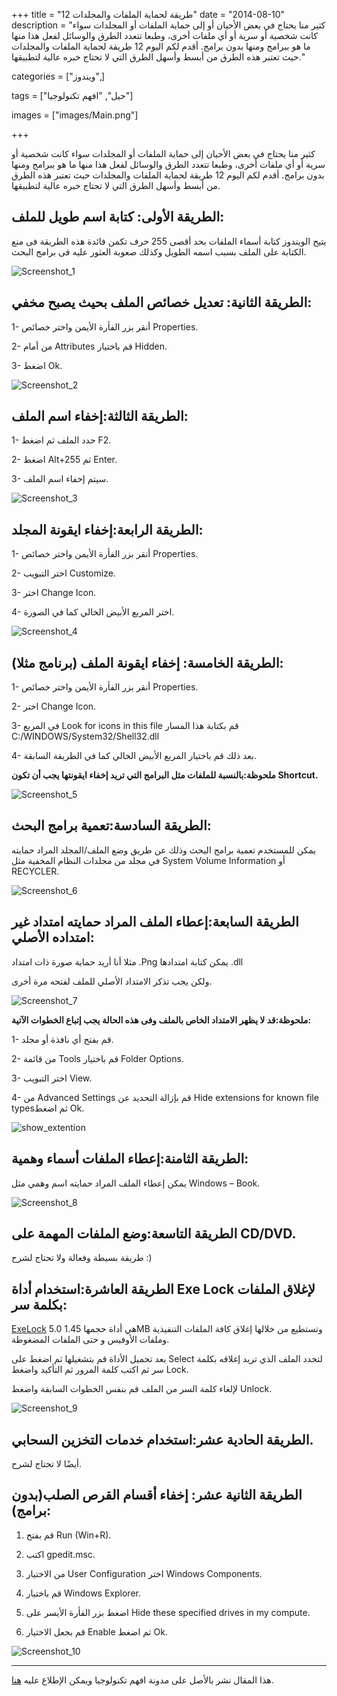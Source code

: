 +++
title = "12 طريقة لحماية الملفات والمجلدات"
date = "2014-08-10"
description = "كثير منا يحتاج في بعض الأحيان أو إلى حماية الملفات أو المجلدات سواء كانت شخصية أو سرية أو أي ملفات أخرى، وطبعا تتعدد الطرق والوسائل لفعل هذا منها ما هو ببرامج ومنها بدون برامج. أقدم لكم اليوم 12 طريقة لحماية الملفات والمجلدات حيث تعتبر هذه الطرق من أبسط وأسهل الطرق التي لا تحتاج خبره عالية لتطبيقها."

categories = ["ويندوز",]

tags = ["حيل", "افهم تكنولوجيا"]

images = ["images/Main.png"]

+++

كثير منا يحتاج في بعض الأحيان إلى حماية الملفات أو المجلدات سواء كانت شخصية أو سرية أو أي ملفات أخرى، وطبعا تتعدد الطرق والوسائل لفعل هذا منها ما هو ببرامج ومنها بدون برامج. أقدم لكم اليوم 12 طريقة لحماية الملفات والمجلدات حيث تعتبر هذه الطرق من أبسط وأسهل الطرق التي لا تحتاج خبره عالية لتطبيقها.



## الطريقة الأولى: كتابة اسم طويل للملف:

يتيح الويندوز كتابة أسماء الملفات بحد أقصى 255 حرف تكمن فائدة هذه الطريقة فى منع الكتابة على الملف بسبب اسمه الطويل وكذلك صعوبة العثور عليه فى برامج البحث.

![Screenshot_1](images/Screenshot_1.png)



## الطريقة الثانية: تعديل خصائص الملف بحيث يصبح مخفي:

1- أنقر بزر الفأرة الأيمن واختر خصائص Properties.

2- من أمام Attributes قم باختيار Hidden.

3-  اضغط Ok.

![Screenshot_2](images/Screenshot_2.png)



## الطريقة الثالثة:إخفاء اسم الملف:

1- حدد الملف ثم اضغط F2.

2- اضغط Alt+255 ثم Enter.

3- سيتم إخفاء اسم الملف.

![Screenshot_3](images/Screenshot_3.png)



## الطريقة الرابعة:إخفاء ايقونة المجلد:

1- أنقر بزر الفأرة الأيمن واختر خصائص Properties.

2- اختر التبويب Customize.

3- اختر Change Icon.

4- اختر المربع الأبيض الخالي كما في الصورة.

![Screenshot_4](images/Screenshot_4.png)



## الطريقة الخامسة: إخفاء ايقونة الملف (برنامج مثلا):

1- أنقر بزر الفأرة الأيمن واختر خصائص Properties.

2- اختر Change Icon.

3- في المربع Look for icons in this file قم بكتابة هذا المسار C:/WINDOWS/System32/Shell32.dll

4- بعد ذلك قم باختيار المربع الأبيض الخالي كما في الطريقة السابقة.

**ملحوظة:بالنسبة للملفات مثل البرامج التي تريد إخفاء ايقونتها يجب أن تكون Shortcut.**

![Screenshot_5](images/Screenshot_5.png)



## الطريقة السادسة:تعمية برامج البحث:

يمكن للمستخدم تعمية برامج البحث وذلك عن طريق وضع الملف/المجلد المراد حمايته في مجلد من مجلدات النظام المخفية مثل System Volume Information أو RECYCLER.

![Screenshot_6](images/Screenshot_6.png)



## الطريقة السابعة:إعطاء الملف المراد حمايته امتداد غير امتداده الأصلي:

مثلا أنا أريد حماية صورة ذات امتداد .Png يمكن كتابة امتدادها .dll

ولكن يجب تذكر الامتداد الأصلي للملف لفتحه مرة أخرى.

![Screenshot_7](images/Screenshot_7.png)



**ملحوظة:قد لا يظهر الامتداد الخاص بالملف وفى هذه الحالة يجب إتباع الخطوات الآتية:**

1- قم بفتح أي نافذة أو مجلد.

2- من قائمة Tools قم باختيار Folder Options.

3- اختر التبويب View.

4- من  Advanced Settings قم بإزالة التحديد عن Hide extensions for known file typesثم اضغط Ok.

![show_extention](images/show_extention.png)

## الطريقة الثامنة:إعطاء الملفات أسماء وهمية:

يمكن إعطاء الملف المراد حمايته اسم وهمي مثل Windows – Book.

![Screenshot_8](images/Screenshot_8.png)

## الطريقة التاسعة:وضع الملفات المهمة على CD/DVD.

طريقة بسيطة وفعالة ولا تحتاج لشرح :)

## الطريقة العاشرة:استخدام أداة Exe Lock لإغلاق الملفات بكلمة سر:

[ExeLock](http://www.kakasoft.com/files/ExeLock.exe) 5.0 هي أداة حجمها 1.45MB وتستطيع من خلالها إغلاق كافة الملفات التنفيذية وملفات الأوفيس و حتى الملفات المضغوطة.

بعد تحميل الأداة قم بتشغيلها ثم اضغط على Select  لتحدد الملف الذي تريد إغلاقه بكلمة سر ثم اكتب كلمة المرور ثم التأكيد واضغط Lock.

لإلغاء كلمة السر من الملف قم بنفس الخطوات السابقة واضغط Unlock.

![Screenshot_9](images/Screenshot_9.png)

## الطريقة الحادية عشر:استخدام خدمات التخزين السحابي.

 أيضًا لا تحتاج لشرح.

## الطريقة الثانية عشر: إخفاء أقسام القرص الصلب(بدون برامج):

1. قم بفتح Run (Win+R).

2. اكتب gpedit.msc.

3. من الاختيار User Configuration اختر Windows Components.

4. قم باختيار Windows Explorer.

5. اضغط بزر الفأرة الأيسر على Hide these specified drives in my compute.

6. قم بجعل الاختيار Enable ثم اضغط Ok.

![Screenshot_10](images/Screenshot_10.png)

---

هذا المقال نشر باﻷصل على مدونة افهم تكنولوجيا ويمكن الإطلاع عليه [هنا](https://efhamtechnology.blogspot.com/2014/08/protect-files-and-folders.html).

